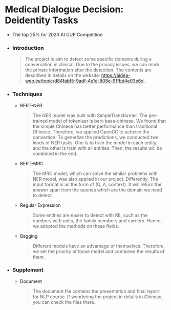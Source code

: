 # Medical Dialogue Decision: Deidentity Tasks
* The top 25% for 2020 AI CUP Competition

* ### Introduction
  > The project is aim to detect some specific domains during a conversation in clinical. Due to the privacy issues, we can mask the private information after the detection. The contents are described in details on the website: https://aidea-web.tw/topic/d84fabf5-9adf-4e1d-808e-91fbd4e03e6d.

* ### Techniques
  * BERT-NER
    >The NER model was built with SimpleTransformer. The pre-trained model of tokenizer is bert-base-chinese. We found that the simple Chinese has better performance than traditional Chinese. Therefore, we applied OpenCC to acheive the convertion. To generlize the predictions, we conducted twe kinds of NER tasks. One is to train the model in each entity, and the other is train with all entities. Then, the results will be combined in the end.

  * BERT-MRC
    >The MRC model, which can solve the similar problems with NER model, was also applied in our project. Differently, The input format is as the form of (Q, A, context). It will return the answer span from the queries which are the domain we need to detect.

  * Regular Expression
    >Some entities are easier to detect with RE, such as the numbers with units, the family members and carriers. Hence, we adopted the methods on these fields.

  * Bagging
    >Different models have an advantage of themselves. Therefore, we set the priority of those model and combined the results of them.

* ### Supplement
  * Document
    >The document file contains the presentation and final report for NLP course. If wondering the project in details in Chinese, you can check the files there.
